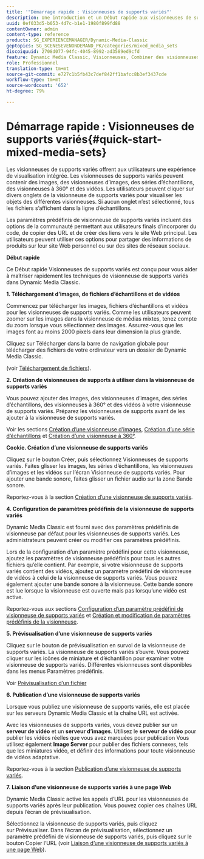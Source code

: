 ```yaml
---
title: '"Démarrage rapide : Visionneuses de supports variés"'
description: Une introduction et un Début rapide aux visionneuses de supports variés pour vous aider à maîtriser rapidement les opérations.
uuid: 0ef033d5-b053-4d7c-b1e1-1980f899fd88
contentOwner: admin
content-type: reference
products: SG_EXPERIENCEMANAGER/Dynamic-Media-Classic
geptopics: SG_SCENESEVENONDEMAND_PK/categories/mixed_media_sets
discoiquuid: 2708d077-94fc-4045-8992-ad3589ed9cfd
feature: Dynamic Media Classic, Visionneuses, Combiner des visionneuses de supports
role: Professionnel
translation-type: tm+mt
source-git-commit: e727c1b5fb43c7def842ff1bafcc8b3ef3437cde
workflow-type: tm+mt
source-wordcount: '652'
ht-degree: 79%

---
```



# Démarrage rapide : Visionneuses de supports variés{#quick-start-mixed-media-sets}

Les visionneuses de supports variés offrent aux utilisateurs une expérience de visualisation intégrée. Les visionneuses de supports variés peuvent contenir des images, des visionneuses d’images, des séries d’échantillons, des visionneuses à 360° et des vidéos. Les utilisateurs peuvent cliquer sur divers onglets de la visionneuse de supports variés pour visualiser les objets des différentes visionneuses. Si aucun onglet n’est sélectionné, tous les fichiers s’affichent dans la ligne d’échantillons.

Les paramètres prédéfinis de visionneuse de supports variés incluent des options de la communauté permettant aux utilisateurs finals d’incorporer du code, de copier des URL et de créer des liens vers le site Web principal. Les utilisateurs peuvent utiliser ces options pour partager des informations de produits sur leur site Web personnel ou sur des sites de réseaux sociaux.

**Début rapide**

Ce Début rapide Visionneuses de supports variés est conçu pour vous aider à maîtriser rapidement les techniques de visionneuse de supports variés dans Dynamic Media Classic.

**1. Téléchargement d’images, de fichiers d’échantillons et de vidéos**

Commencez par télécharger les images, fichiers d’échantillons et vidéos pour les visionneuses de supports variés. Comme les utilisateurs peuvent zoomer sur les images dans la visionneuse de médias mixtes, tenez compte du zoom lorsque vous sélectionnez des images. Assurez-vous que les images font au moins 2000 pixels dans leur dimension la plus grande.

Cliquez sur Télécharger dans la barre de navigation globale pour télécharger des fichiers de votre ordinateur vers un dossier de Dynamic Media Classic.

(voir [Téléchargement de fichiers](uploading-files.md#uploading-your-files)).

**2. Création de visionneuses de supports à utiliser dans la visionneuse de supports variés**

Vous pouvez ajouter des images, des visionneuses d’images, des séries d’échantillons, des visionneuses à 360° et des vidéos à votre visionneuse de supports variés. Préparez les visionneuses de supports avant de les ajouter à la visionneuse de supports variés.

Voir les sections [Création d’une visionneuse d’images](creating-image-set.md#creating-an-image-set), [Création d’une série d’échantillons](creating-swatch-set.md#creating-a-swatch-set) et [Création d’une visionneuse à 360°](creating-spin-set.md#creating-a-spin-set).

**Cookie. Création d’une visionneuse de supports variés**

Cliquez sur le bouton Créer, puis sélectionnez Visionneuses de supports variés. Faites glisser les images, les séries d’échantillons, les visionneuses d’images et les vidéos sur l’écran Visionneuse de supports variés. Pour ajouter une bande sonore, faites glisser un fichier audio sur la zone Bande sonore.

Reportez-vous à la section [Création d’une visionneuse de supports variés](creating-mixed-media-set.md#creating-a-mixed-media-set).

**4. Configuration de paramètres prédéfinis de la visionneuse de supports variés**

Dynamic Media Classic est fourni avec des paramètres prédéfinis de visionneuse par défaut pour les visionneuses de supports variés. Les administrateurs peuvent créer ou modifier ces paramètres prédéfinis.

Lors de la configuration d’un paramètre prédéfini pour cette visionneuse, ajoutez les paramètres de visionneuse prédéfinis pour tous les autres fichiers qu’elle contient. Par exemple, si votre visionneuse de supports variés contient des vidéos, ajoutez un paramètre prédéfini de visionneuse de vidéos à celui de la visionneuse de supports variés. Vous pouvez également ajouter une bande sonore à la visionneuse. Cette bande sonore est lue lorsque la visionneuse est ouverte mais pas lorsqu’une vidéo est active.

Reportez-vous aux sections [Configuration d’un paramètre prédéfini de visionneuse de supports variés](setting-mixed-media-set-viewer.md#setting-up-a-mixed-media-set-viewer-preset) et [Création et modification de paramètres prédéfinis de la visionneuse](application-setup.md#adding-and-editing-viewer-presets).

**5. Prévisualisation d’une visionneuse de supports variés**

Cliquez sur le bouton de prévisualisation en survol de la visionneuse de supports variés. La visionneuse de supports variés s’ouvre. Vous pouvez cliquer sur les icônes de miniature et d’échantillon pour examiner votre visionneuse de supports variés. Différentes visionneuses sont disponibles dans les menus Paramètres prédéfinis.

Voir [Prévisualisation d’un fichier](previewing-asset.md#previewing-an-asset)

**6. Publication d’une visionneuse de supports variés**

Lorsque vous publiez une visionneuse de supports variés, elle est placée sur les serveurs Dynamic Media Classic et la chaîne URL est activée.

Avec les visionneuses de supports variés, vous devez publier sur un **serveur de vidéo** et un **serveur d’images**. Utilisez le **serveur de vidéo** pour publier les vidéos réelles que vous avez marquées pour publication Vous utilisez également **Image Server** pour publier des fichiers connexes, tels que les miniatures vidéo, et définir des informations pour toute visionneuse de vidéos adaptative.

Reportez-vous à la section [Publication d’une visionneuse de supports variés](publishing-mixed-media-set.md#publishing-a-mixed-media-set).

**7. Liaison d’une visionneuse de supports variés à une page Web**

Dynamic Media Classic active les appels d’URL pour les visionneuses de supports variés après leur publication. Vous pouvez copier ces chaînes URL depuis l’écran de prévisualisation.

Sélectionnez la visionneuse de supports variés, puis cliquez sur Prévisualiser. Dans l’écran de prévisualisation, sélectionnez un paramètre prédéfini de visionneuse de supports variés, puis cliquez sur le bouton Copier l’URL (voir [Liaison d’une visionneuse de supports variés à une page Web](linking-mixed-media-set-web.md#linking-a-mixed-media-set-to-a-web-page)).

